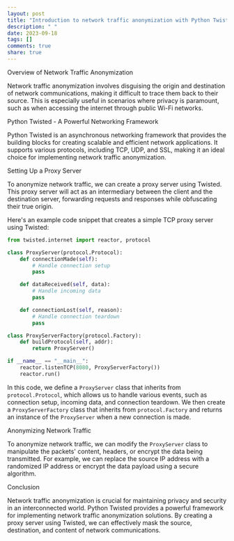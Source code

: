 ```yaml
---
layout: post
title: "Introduction to network traffic anonymization with Python Twisted"
description: " "
date: 2023-09-18
tags: []
comments: true
share: true
---
```


Overview of Network Traffic Anonymization

Network traffic anonymization involves disguising the origin and destination of network communications, making it difficult to trace them back to their source. This is especially useful in scenarios where privacy is paramount, such as when accessing the internet through public Wi-Fi networks.

Python Twisted - A Powerful Networking Framework

Python Twisted is an asynchronous networking framework that provides the building blocks for creating scalable and efficient network applications. It supports various protocols, including TCP, UDP, and SSL, making it an ideal choice for implementing network traffic anonymization.

Setting Up a Proxy Server

To anonymize network traffic, we can create a proxy server using Twisted. This proxy server will act as an intermediary between the client and the destination server, forwarding requests and responses while obfuscating their true origin.

Here's an example code snippet that creates a simple TCP proxy server using Twisted:

```python
from twisted.internet import reactor, protocol

class ProxyServer(protocol.Protocol):
    def connectionMade(self):
        # Handle connection setup 
        pass

    def dataReceived(self, data):
        # Handle incoming data
        pass

    def connectionLost(self, reason):
        # Handle connection teardown
        pass

class ProxyServerFactory(protocol.Factory):
    def buildProtocol(self, addr):
        return ProxyServer()

if __name__ == "__main__":
    reactor.listenTCP(8080, ProxyServerFactory())
    reactor.run()
```

In this code, we define a `ProxyServer` class that inherits from `protocol.Protocol`, which allows us to handle various events, such as connection setup, incoming data, and connection teardown. We then create a `ProxyServerFactory` class that inherits from `protocol.Factory` and returns an instance of the `ProxyServer` when a new connection is made.

Anonymizing Network Traffic

To anonymize network traffic, we can modify the `ProxyServer` class to manipulate the packets' content, headers, or encrypt the data being transmitted. For example, we can replace the source IP address with a randomized IP address or encrypt the data payload using a secure algorithm.

Conclusion

Network traffic anonymization is crucial for maintaining privacy and security in an interconnected world. Python Twisted provides a powerful framework for implementing network traffic anonymization solutions. By creating a proxy server using Twisted, we can effectively mask the source, destination, and content of network communications.